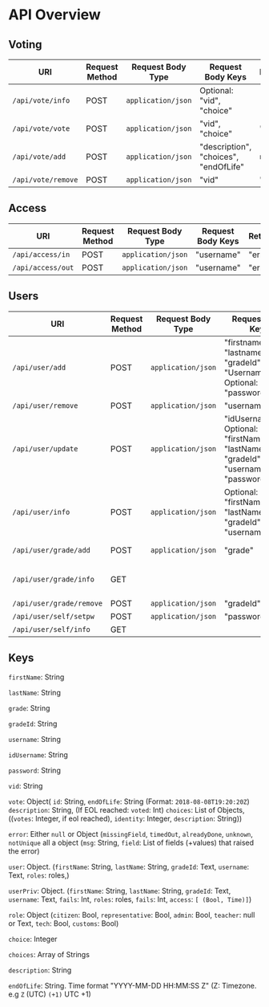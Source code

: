 # API Overview

## Voting
| URI | Request Method | Request Body Type | Request Body Keys | Return |
|-----|----------------|-------------------|---------------------|------|
|`/api/vote/info` | POST | `application/json` | Optional: "vid", "choice" | `[ vote ]` |
|`/api/vote/vote` | POST | `application/json` | "vid", "choice" | "error" |
|`/api/vote/add` | POST | `application/json` | "description", "choices", "endOfLife" | `null` |
|`/api/vote/remove` | POST | `application/json` | "vid" | "error" | "error" |

## Access
| URI | Request Method | Request Body Type | Request Body Keys | Return |
|-----|----------------|-------------------|---------------------|------|
|`/api/access/in` | POST | `application/json` | "username" | "error" |
|`/api/access/out` | POST | `application/json` | "username" | "error" |

## Users
| URI | Request Method | Request Body Type | Request Body Keys | Return |
|-----|----------------|-------------------|---------------------|------|
|`/api/user/add`| POST | `application/json` | "firstname", "lastname", "gradeId", "Username","role" <br> Optional: "password" | "error" |
|`/api/user/remove` | POST | `application/json` | "username" | "error" |
|`/api/user/update` | POST | `application/json` | "idUsername" <br> Optional: "firstName", "lastName", "gradeId", "username", "password" | "error" |
|`/api/user/info` | POST | `application/json` | Optional: "firstName", "lastName", "gradeId", "username" | `[ user ]` |
|`/api/user/grade/add` | POST | `application/json` | "grade" | "gradeId" or error |
|`/api/user/grade/info` | GET | | | `[ { "id": gradeId, "name": grade } ] ` |
|`/api/user/grade/remove` | POST | `application/json` | "gradeId" | "error" |
|`/api/user/self/setpw` | POST | `application/json` | "password" | "error" |
|`/api/user/self/info` | GET | | | "userPriv" |


## Keys
`firstName`: String

`lastName`: String

`grade`: String

`gradeId`: String

`username`: String

`idUsername`: String

`password`: String

`vid`: String

`vote`: Object( `id`: String, `endOfLife`: String (Format: `2018-08-08T19:20:20Z`) `description`: String, (If EOL reached: `voted`: Int) `choices`: List of Objects, ((`votes`: Integer, if eol reached), `identity`: Integer, `description`: String))

`error`: Either `null` or Object (`missingField`, `timedOut`, `alreadyDone`, `unknown`, `notUnique` all a object (`msg`: String, `field`: List of fields (+values) that raised the error)

`user`: Object. (`firstName`: String, `lastName`: String, `gradeId`: Text, `username`: Text, `roles`: roles,)

`userPriv`: Object. (`firstName`: String, `lastName`: String, `gradeId`: Text, `username`: Text, `fails`: Int, `roles`: roles, `fails`: Int, `access`: `[ (Bool, Time)]`)

`role`: Object (`citizen`: Bool, `representative`: Bool, `admin`: Bool, `teacher`: null or Text, `tech`: Bool, `customs`: Bool)

`choice`: Integer

`choices`: Array of Strings

`description`: String

`endOfLife`: String. Time format "YYYY-MM-DD HH:MM:SS Z" (Z: Timezone. e.g `Z` (UTC) `(+1)` UTC +1)
